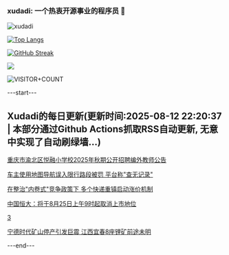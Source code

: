 ### xudadi: 一个热衷开源事业的程序员 👋

![xudadi](https://github-readme-stats-git-masterorgs-github-readme-stats-team.vercel.app/api?username=xudadi)

[![Top Langs](https://github-readme-stats.vercel.app/api/top-langs/?username=xudadi)](https://github.com/anuraghazra/github-readme-stats)

[![GitHub Streak](https://streak-stats.demolab.com?user=xudadi&locale=zh_Hans)](https://git.io/streak-stats)

![](https://raw.githubusercontent.com/xudadi/xudadi/main/assets/github-contribution-grid-snake.svg)

![VISITOR+COUNT](https://komarev.com/ghpvc/?username=xudadi&label=VISITOR+COUNT)


---start---

## Xudadi的每日更新(更新时间:2025-08-12 22:20:37 | 本部分通过Github Actions抓取RSS自动更新, 无意中实现了自动刷绿墙...)

[重庆市渝北区悦融小学校2025年秋期公开招聘编外教师公告](https://www.gongkaoleida.com/article/2563110)

[车主使用地图导航误入限行路段被罚 平台称"查无记录"](https://m.163.com/news/article/K6PLI0L105345ARG.html)

[在整治"内卷式"竞争政策下 多个快递重镇启动涨价机制](https://m.163.com/news/article/K6P6A1FS0514BE2Q.html)

[中国恒大：将于8月25日上午9时起取消上市地位](https://m.163.com/news/article/K6PKP12N0001899O.html)

[3](https://m.163.com/touch/news/sub/domestic)

[宁德时代矿山停产引发巨震 江西宜春8座锂矿前途未明](https://m.163.com/news/article/K6PJ4TFK0512D03F.html)

---end---
